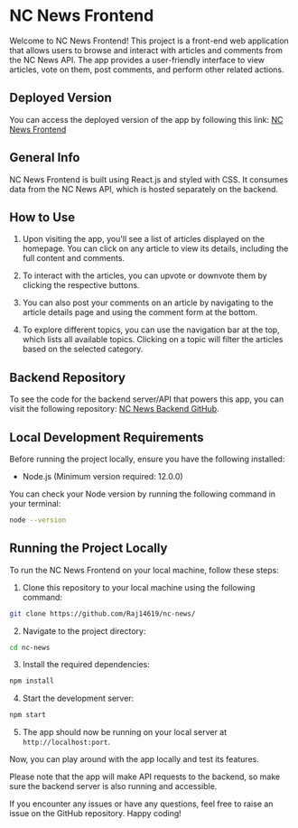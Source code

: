 # NC News Frontend

Welcome to NC News Frontend! This project is a front-end web application that allows users to browse and interact with articles and comments from the NC News API. The app provides a user-friendly interface to view articles, vote on them, post comments, and perform other related actions.

## Deployed Version

You can access the deployed version of the app by following this link: [NC News Frontend](https://majestic-sunburst-5905cb.netlify.app/)

## General Info

NC News Frontend is built using React.js and styled with CSS. It consumes data from the NC News API, which is hosted separately on the backend.

## How to Use

1. Upon visiting the app, you'll see a list of articles displayed on the homepage. You can click on any article to view its details, including the full content and comments.

2. To interact with the articles, you can upvote or downvote them by clicking the respective buttons.

3. You can also post your comments on an article by navigating to the article details page and using the comment form at the bottom.

4. To explore different topics, you can use the navigation bar at the top, which lists all available topics. Clicking on a topic will filter the articles based on the selected category.

## Backend Repository

To see the code for the backend server/API that powers this app, you can visit the following repository: [NC News Backend GitHub](https://github.com/Raj14619/be-nc-news/).

## Local Development Requirements

Before running the project locally, ensure you have the following installed:

- Node.js (Minimum version required: 12.0.0)

You can check your Node version by running the following command in your terminal:

```bash
node --version
```

## Running the Project Locally

To run the NC News Frontend on your local machine, follow these steps:

1. Clone this repository to your local machine using the following command:

```bash
git clone https://github.com/Raj14619/nc-news/
```

2. Navigate to the project directory:

```bash
cd nc-news
```

3. Install the required dependencies:

```bash
npm install
```

4. Start the development server:

```bash
npm start
```

5. The app should now be running on your local server at `http://localhost:port`.

Now, you can play around with the app locally and test its features.

Please note that the app will make API requests to the backend, so make sure the backend server is also running and accessible.

If you encounter any issues or have any questions, feel free to raise an issue on the GitHub repository. Happy coding!
